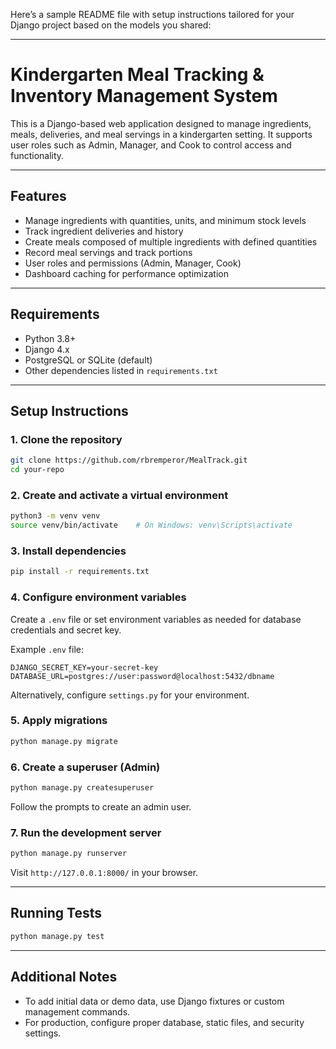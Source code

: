 Here’s a sample README file with setup instructions tailored for your Django project based on the models you shared:

---

# Kindergarten Meal Tracking & Inventory Management System

This is a Django-based web application designed to manage ingredients, meals, deliveries, and meal servings in a kindergarten setting. It supports user roles such as Admin, Manager, and Cook to control access and functionality.

---

## Features

* Manage ingredients with quantities, units, and minimum stock levels
* Track ingredient deliveries and history
* Create meals composed of multiple ingredients with defined quantities
* Record meal servings and track portions
* User roles and permissions (Admin, Manager, Cook)
* Dashboard caching for performance optimization

---

## Requirements

* Python 3.8+
* Django 4.x
* PostgreSQL or SQLite (default)
* Other dependencies listed in `requirements.txt`

---

## Setup Instructions

### 1. Clone the repository

```bash
git clone https://github.com/rbremperor/MealTrack.git
cd your-repo
```

### 2. Create and activate a virtual environment

```bash
python3 -m venv venv
source venv/bin/activate    # On Windows: venv\Scripts\activate
```

### 3. Install dependencies

```bash
pip install -r requirements.txt
```

### 4. Configure environment variables

Create a `.env` file or set environment variables as needed for database credentials and secret key.

Example `.env` file:

```
DJANGO_SECRET_KEY=your-secret-key
DATABASE_URL=postgres://user:password@localhost:5432/dbname
```

Alternatively, configure `settings.py` for your environment.

### 5. Apply migrations

```bash
python manage.py migrate
```

### 6. Create a superuser (Admin)

```bash
python manage.py createsuperuser
```

Follow the prompts to create an admin user.

### 7. Run the development server

```bash
python manage.py runserver
```

Visit `http://127.0.0.1:8000/` in your browser.

---

## Running Tests

```bash
python manage.py test
```

---

## Additional Notes

* To add initial data or demo data, use Django fixtures or custom management commands.
* For production, configure proper database, static files, and security settings.

